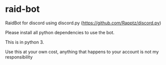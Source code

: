# raid-bot
RaidBot for discord using discord.py (https://github.com/Rapptz/discord.py)

Please install all python dependencies to use the bot.

This is in python 3.

Use this at your own cost, anything that happens to your account is not my responsibility 
